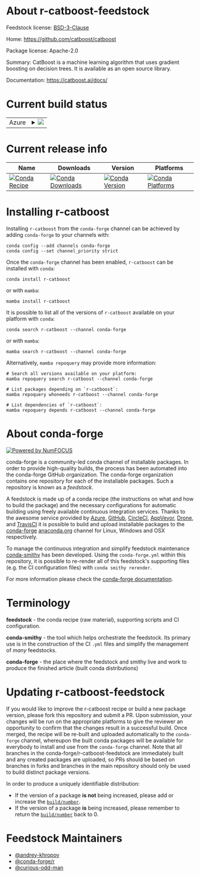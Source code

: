 About r-catboost-feedstock
==========================

Feedstock license: [BSD-3-Clause](https://github.com/conda-forge/r-catboost-feedstock/blob/main/LICENSE.txt)

Home: https://github.com/catboost/catboost

Package license: Apache-2.0

Summary: CatBoost is a machine learning algorithm that uses gradient boosting on decision trees. It is available as an open source library.

Documentation: https://catboost.ai/docs/

Current build status
====================


<table>
    
  <tr>
    <td>Azure</td>
    <td>
      <details>
        <summary>
          <a href="https://dev.azure.com/conda-forge/feedstock-builds/_build/latest?definitionId=4178&branchName=main">
            <img src="https://dev.azure.com/conda-forge/feedstock-builds/_apis/build/status/r-catboost-feedstock?branchName=main">
          </a>
        </summary>
        <table>
          <thead><tr><th>Variant</th><th>Status</th></tr></thead>
          <tbody><tr>
              <td>linux_64_r_base4.3</td>
              <td>
                <a href="https://dev.azure.com/conda-forge/feedstock-builds/_build/latest?definitionId=4178&branchName=main">
                  <img src="https://dev.azure.com/conda-forge/feedstock-builds/_apis/build/status/r-catboost-feedstock?branchName=main&jobName=linux&configuration=linux%20linux_64_r_base4.3" alt="variant">
                </a>
              </td>
            </tr><tr>
              <td>linux_64_r_base4.4</td>
              <td>
                <a href="https://dev.azure.com/conda-forge/feedstock-builds/_build/latest?definitionId=4178&branchName=main">
                  <img src="https://dev.azure.com/conda-forge/feedstock-builds/_apis/build/status/r-catboost-feedstock?branchName=main&jobName=linux&configuration=linux%20linux_64_r_base4.4" alt="variant">
                </a>
              </td>
            </tr><tr>
              <td>linux_aarch64_r_base4.3</td>
              <td>
                <a href="https://dev.azure.com/conda-forge/feedstock-builds/_build/latest?definitionId=4178&branchName=main">
                  <img src="https://dev.azure.com/conda-forge/feedstock-builds/_apis/build/status/r-catboost-feedstock?branchName=main&jobName=linux&configuration=linux%20linux_aarch64_r_base4.3" alt="variant">
                </a>
              </td>
            </tr><tr>
              <td>linux_aarch64_r_base4.4</td>
              <td>
                <a href="https://dev.azure.com/conda-forge/feedstock-builds/_build/latest?definitionId=4178&branchName=main">
                  <img src="https://dev.azure.com/conda-forge/feedstock-builds/_apis/build/status/r-catboost-feedstock?branchName=main&jobName=linux&configuration=linux%20linux_aarch64_r_base4.4" alt="variant">
                </a>
              </td>
            </tr><tr>
              <td>osx_64_r_base4.3</td>
              <td>
                <a href="https://dev.azure.com/conda-forge/feedstock-builds/_build/latest?definitionId=4178&branchName=main">
                  <img src="https://dev.azure.com/conda-forge/feedstock-builds/_apis/build/status/r-catboost-feedstock?branchName=main&jobName=osx&configuration=osx%20osx_64_r_base4.3" alt="variant">
                </a>
              </td>
            </tr><tr>
              <td>osx_64_r_base4.4</td>
              <td>
                <a href="https://dev.azure.com/conda-forge/feedstock-builds/_build/latest?definitionId=4178&branchName=main">
                  <img src="https://dev.azure.com/conda-forge/feedstock-builds/_apis/build/status/r-catboost-feedstock?branchName=main&jobName=osx&configuration=osx%20osx_64_r_base4.4" alt="variant">
                </a>
              </td>
            </tr><tr>
              <td>osx_arm64_r_base4.3</td>
              <td>
                <a href="https://dev.azure.com/conda-forge/feedstock-builds/_build/latest?definitionId=4178&branchName=main">
                  <img src="https://dev.azure.com/conda-forge/feedstock-builds/_apis/build/status/r-catboost-feedstock?branchName=main&jobName=osx&configuration=osx%20osx_arm64_r_base4.3" alt="variant">
                </a>
              </td>
            </tr><tr>
              <td>osx_arm64_r_base4.4</td>
              <td>
                <a href="https://dev.azure.com/conda-forge/feedstock-builds/_build/latest?definitionId=4178&branchName=main">
                  <img src="https://dev.azure.com/conda-forge/feedstock-builds/_apis/build/status/r-catboost-feedstock?branchName=main&jobName=osx&configuration=osx%20osx_arm64_r_base4.4" alt="variant">
                </a>
              </td>
            </tr><tr>
              <td>win_64_r_base4.3</td>
              <td>
                <a href="https://dev.azure.com/conda-forge/feedstock-builds/_build/latest?definitionId=4178&branchName=main">
                  <img src="https://dev.azure.com/conda-forge/feedstock-builds/_apis/build/status/r-catboost-feedstock?branchName=main&jobName=win&configuration=win%20win_64_r_base4.3" alt="variant">
                </a>
              </td>
            </tr><tr>
              <td>win_64_r_base4.4</td>
              <td>
                <a href="https://dev.azure.com/conda-forge/feedstock-builds/_build/latest?definitionId=4178&branchName=main">
                  <img src="https://dev.azure.com/conda-forge/feedstock-builds/_apis/build/status/r-catboost-feedstock?branchName=main&jobName=win&configuration=win%20win_64_r_base4.4" alt="variant">
                </a>
              </td>
            </tr>
          </tbody>
        </table>
      </details>
    </td>
  </tr>
</table>

Current release info
====================

| Name | Downloads | Version | Platforms |
| --- | --- | --- | --- |
| [![Conda Recipe](https://img.shields.io/badge/recipe-r--catboost-green.svg)](https://anaconda.org/conda-forge/r-catboost) | [![Conda Downloads](https://img.shields.io/conda/dn/conda-forge/r-catboost.svg)](https://anaconda.org/conda-forge/r-catboost) | [![Conda Version](https://img.shields.io/conda/vn/conda-forge/r-catboost.svg)](https://anaconda.org/conda-forge/r-catboost) | [![Conda Platforms](https://img.shields.io/conda/pn/conda-forge/r-catboost.svg)](https://anaconda.org/conda-forge/r-catboost) |

Installing r-catboost
=====================

Installing `r-catboost` from the `conda-forge` channel can be achieved by adding `conda-forge` to your channels with:

```
conda config --add channels conda-forge
conda config --set channel_priority strict
```

Once the `conda-forge` channel has been enabled, `r-catboost` can be installed with `conda`:

```
conda install r-catboost
```

or with `mamba`:

```
mamba install r-catboost
```

It is possible to list all of the versions of `r-catboost` available on your platform with `conda`:

```
conda search r-catboost --channel conda-forge
```

or with `mamba`:

```
mamba search r-catboost --channel conda-forge
```

Alternatively, `mamba repoquery` may provide more information:

```
# Search all versions available on your platform:
mamba repoquery search r-catboost --channel conda-forge

# List packages depending on `r-catboost`:
mamba repoquery whoneeds r-catboost --channel conda-forge

# List dependencies of `r-catboost`:
mamba repoquery depends r-catboost --channel conda-forge
```


About conda-forge
=================

[![Powered by
NumFOCUS](https://img.shields.io/badge/powered%20by-NumFOCUS-orange.svg?style=flat&colorA=E1523D&colorB=007D8A)](https://numfocus.org)

conda-forge is a community-led conda channel of installable packages.
In order to provide high-quality builds, the process has been automated into the
conda-forge GitHub organization. The conda-forge organization contains one repository
for each of the installable packages. Such a repository is known as a *feedstock*.

A feedstock is made up of a conda recipe (the instructions on what and how to build
the package) and the necessary configurations for automatic building using freely
available continuous integration services. Thanks to the awesome service provided by
[Azure](https://azure.microsoft.com/en-us/services/devops/), [GitHub](https://github.com/),
[CircleCI](https://circleci.com/), [AppVeyor](https://www.appveyor.com/),
[Drone](https://cloud.drone.io/welcome), and [TravisCI](https://travis-ci.com/)
it is possible to build and upload installable packages to the
[conda-forge](https://anaconda.org/conda-forge) [anaconda.org](https://anaconda.org/)
channel for Linux, Windows and OSX respectively.

To manage the continuous integration and simplify feedstock maintenance
[conda-smithy](https://github.com/conda-forge/conda-smithy) has been developed.
Using the ``conda-forge.yml`` within this repository, it is possible to re-render all of
this feedstock's supporting files (e.g. the CI configuration files) with ``conda smithy rerender``.

For more information please check the [conda-forge documentation](https://conda-forge.org/docs/).

Terminology
===========

**feedstock** - the conda recipe (raw material), supporting scripts and CI configuration.

**conda-smithy** - the tool which helps orchestrate the feedstock.
                   Its primary use is in the construction of the CI ``.yml`` files
                   and simplify the management of *many* feedstocks.

**conda-forge** - the place where the feedstock and smithy live and work to
                  produce the finished article (built conda distributions)


Updating r-catboost-feedstock
=============================

If you would like to improve the r-catboost recipe or build a new
package version, please fork this repository and submit a PR. Upon submission,
your changes will be run on the appropriate platforms to give the reviewer an
opportunity to confirm that the changes result in a successful build. Once
merged, the recipe will be re-built and uploaded automatically to the
`conda-forge` channel, whereupon the built conda packages will be available for
everybody to install and use from the `conda-forge` channel.
Note that all branches in the conda-forge/r-catboost-feedstock are
immediately built and any created packages are uploaded, so PRs should be based
on branches in forks and branches in the main repository should only be used to
build distinct package versions.

In order to produce a uniquely identifiable distribution:
 * If the version of a package **is not** being increased, please add or increase
   the [``build/number``](https://docs.conda.io/projects/conda-build/en/latest/resources/define-metadata.html#build-number-and-string).
 * If the version of a package **is** being increased, please remember to return
   the [``build/number``](https://docs.conda.io/projects/conda-build/en/latest/resources/define-metadata.html#build-number-and-string)
   back to 0.

Feedstock Maintainers
=====================

* [@andrey-khropov](https://github.com/andrey-khropov/)
* [@conda-forge/r](https://github.com/orgs/conda-forge/teams/r/)
* [@curious-odd-man](https://github.com/curious-odd-man/)

